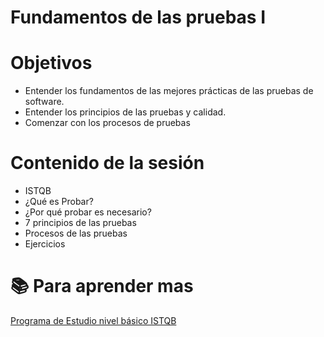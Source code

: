 # Fundamentos de las pruebas I

# Objetivos
- Entender los fundamentos de las mejores prácticas de las pruebas de software.
- Entender los principios de las pruebas y calidad.
- Comenzar con los procesos de pruebas

# Contenido de la sesión
- ISTQB
- ¿Qué es Probar?
- ¿Por qué probar es necesario?
- 7 principios de las pruebas
- Procesos de las pruebas
- Ejercicios


# :books: Para aprender mas

[Programa de Estudio nivel básico ISTQB](https://es.sstqb.com/_files/ugd/acfdb9_743bf3d31dde49578c94d97e5b96b9da.pdf)

